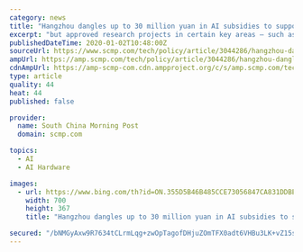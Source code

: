 ```yaml
---
category: news
title: "Hangzhou dangles up to 30 million yuan in AI subsidies to support country’s push for global dominance"
excerpt: "but approved research projects in certain key areas – such as AI chips, core algorithms and operating systems – qualify for up to 20 million yuan in grants each. The new subsidies are meant to “foster the building of shared and open AI platforms and bring down the computing cost” of AI development, according to the document. China’s ..."
publishedDateTime: 2020-01-02T10:48:00Z
sourceUrl: https://www.scmp.com/tech/policy/article/3044286/hangzhou-dangles-30-million-yuan-ai-subsidies-support-countrys-push
ampUrl: https://amp.scmp.com/tech/policy/article/3044286/hangzhou-dangles-30-million-yuan-ai-subsidies-support-countrys-push
cdnAmpUrl: https://amp-scmp-com.cdn.ampproject.org/c/s/amp.scmp.com/tech/policy/article/3044286/hangzhou-dangles-30-million-yuan-ai-subsidies-support-countrys-push
type: article
quality: 44
heat: 44
published: false

provider:
  name: South China Morning Post
  domain: scmp.com

topics:
  - AI
  - AI Hardware

images:
  - url: https://www.bing.com/th?id=ON.355D5B46B485CCE73056847CA831DDBE
    width: 700
    height: 367
    title: "Hangzhou dangles up to 30 million yuan in AI subsidies to support country’s push for global dominance"

secured: "/bNMGyAxw9R7634tCLrmLqg+zwOpTagofDHjuZOmTFX0adt6VHBu3LK+vZ15sUp1kb+tGCo5wYk67l3e//qd1DOukpDHzFXuj41TA0HmGMZm1JeObVWBI+wKbLMTLPBZEAhHCHDWXizJfmLp1JbRQA1c+/dM4N8nyZ8If3MUvRNtwOcwSp9g7qQCstFdFllYtqJvk6lShfDKcrFjdXBPK9CUkOS0Fvc29uoWVscDRUErMLPcUOvjibJvlJo0b21DnRzii9XgsEqeVwD3Rk/CzA==;l2ApTvqJ4XbqyeCIZPuRxg=="
---
```


